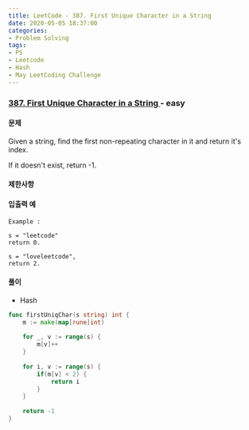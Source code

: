 ```yaml
---
title: LeetCode - 387. First Unique Character in a String
date: 2020-05-05 18:37:00
categories:
- Problem Solving
tags:
- PS
- Leetcode
- Hash
- May LeetCoding Challenge
---
```


### [ 387. First Unique Character in a String ](https://leetcode.com/problems/first-unique-character-in-a-string/) - easy

#### 문제

Given a string, find the first non-repeating character in it and return it's index. 

If it doesn't exist, return -1.

#### 제한사항

#### 입출력 예

```
Example :

s = "leetcode"
return 0.

s = "loveleetcode",
return 2.
```

#### 풀이
- Hash

```go
func firstUniqChar(s string) int {
    m := make(map[rune]int)
    
    for _, v := range(s) {
        m[v]++
    }
    
    for i, v := range(s) {
        if(m[v] < 2) {
            return i
        }
    }
    
    return -1
}
```
